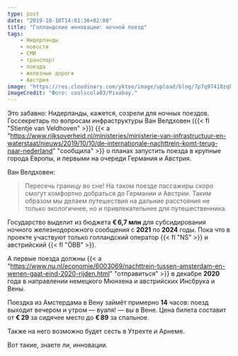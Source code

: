 ```yaml
---
type: post
date: "2019-10-10T14:01:36+02:00"
title: "Голландские инновации: ночной поезд"
tags:
    - Нидерланды
    - новости
    - СМИ
    - транспорт
    - поезда
    - железные дороги
    - Австрия
image: "https://res.cloudinary.com/yktoo/image/upload/blog/7p7q97418zqk3320.jpg"
imageCredit: "Фото: coolscola03/Pixabay."
---
```


Это забавно: Нидерланды, кажется, созрели для ночных поездов. Госсекретарь по вопросам инфраструктуры Ван Велдховен ({{< fl "Stientje van Veldhoven" >}}) {{< a "https://www.rijksoverheid.nl/ministeries/ministerie-van-infrastructuur-en-waterstaat/nieuws/2019/10/10/de-internationale-nachttrein-komt-terug-naar-nederland" "сообщила" >}} о планах запустить поезда в крупные города Европы, и первыми на очереди Германия и Австрия.

<!--more-->

Ван Велдховен:

> Пересечь границу во сне! На таком поезде пассажиры скоро смогут комфортно добраться до Германии и Австрии. Таким образом мы делаем путешествия на дальние расстояния не только экологичнее, но и привлекательнее для путешественника.

Государство выделит из бюджета **€ 6,7 млн** для субсидирования ночного железнодорожного сообщения с **2021** по **2024** годы. Пока что в проекте участвуют только голландский оператор {{< fl "NS" >}} и австрийский {{< fl "ÖBB" >}}.

А первые поезда должны {{< a "https://www.nu.nl/economie/6003069/nachttrein-tussen-amsterdam-en-wenen-gaat-eind-2020-rijden.html" "отправиться" >}} в декабре **2020** года в направлении немецкого Мюнхена и австрийских Инсбрука и Вены.

Поездка из Амстердама в Вену займёт примерно **14** часов: поезд выходит вечером и утром — вуаля! — вы в Вене. Цена билета составит от **€ 29** за сидячее место до **€ 89** за спальное.

Также на него возможно будет сесть в Утрехте и Арнеме.

Вот такие, знаете ли, инновации.
